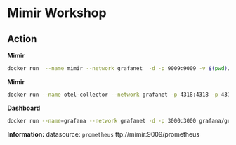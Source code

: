 # Mimir Workshop

## Action
**Mimir**
```bash
docker run  --name mimir --network grafanet  -d -p 9009:9009 -v $(pwd)/demo.yaml:/etc/mimir/demo.yaml grafana/mimir --config.file=/etc/mimir/demo.yaml
```

**Mimir**
```bash
docker run --name otel-collector --network grafanet -p 4318:4318 -p 4317:4317 -d -v $(pwd)/otel-collector.yaml:/etc/otelcol-contrib/otel-collector.yaml otel/opentelemetry-collector-contrib:0.90.0
```

**Dashboard**
```bash
docker run --name=grafana --network grafanet -d -p 3000:3000 grafana/grafana
```

**Information:**
datasource: `prometheus`
ttp://mimir:9009/prometheus